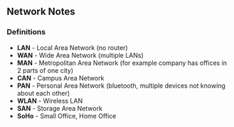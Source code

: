 ## Network Notes

### Definitions
- **LAN** - Local Area Network (no router)
- **WAN** - Wide Area Network (multiple LANs)
- **MAN** - Metropolitan Area Network (for example company has offices in 2 parts of one city)
- **CAN** - Campus Area Network
- **PAN** - Personal Area Network (bluetooth, multiple devices not knowing about each other)
- **WLAN** - Wireless LAN
- **SAN** - Storage Area Network
- **SoHo** - Small Office, Home Office